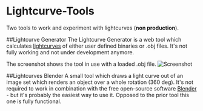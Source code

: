 # Lightcurve-Tools
Two tools to work and experiment with lightcurves (**non production**).

##Lightcurve Generator
The Lightcurve Generator is a web tool which calculates [lightcurves](https://en.wikipedia.org/wiki/Light_curve) of either user defined binaries or .obj files. It's not fully working and not under development anymore. 

The screenshot shows the tool in use with a loaded .obj file.
![Screenshot](http://www.simsso.de/img/development/lcgen.jpg)

##Lightcurves Blender
A small tool which draws a light curve out of an image set which renders an object over a whole rotation (360 deg). It's not required to work in combination with the free open-source software [Blender](http://www.blender.org) - but it's probably the easiest way to use it. Opposed to the prior tool this one is fully functional.
